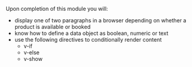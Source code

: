 Upon completion of this module you will:

- display one of two paragraphs in a browser depending on whether a product is available or booked
- know how to define a data object as boolean, numeric or text
- use the following directives to conditionally render content
  - v-if
  - v-else
  - v-show
